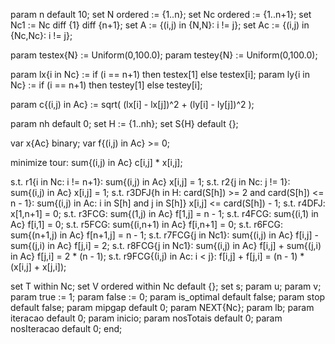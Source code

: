 param n default 10;
set N ordered := {1..n};
set Nc ordered := {1..n+1};
set Nc1 := Nc diff {1} diff {n+1};
set A := {(i,j) in {N,N}: i != j};
set Ac := {(i,j) in {Nc,Nc}: i != j};

param testex{N} := Uniform(0,100.0);
param testey{N} := Uniform(0,100.0);

param lx{i in Nc} := if (i == n+1) then testex[1] else testex[i];
param ly{i in Nc} := if (i == n+1) then testey[1] else testey[i];

param c{(i,j) in Ac} := sqrt( (lx[i] - lx[j])^2 + (ly[i] - ly[j])^2 );

param nh default 0;
set H := {1..nh};
set S{H} default {}; 

var x{Ac} binary;
var f{(i,j) in Ac} >= 0;

minimize tour: sum{(i,j) in Ac} c[i,j] * x[i,j];

s.t. r1{i in Nc: i != n+1}: sum{(i,j) in Ac} x[i,j] = 1;
s.t. r2{j in Nc: j != 1}: sum{(i,j) in Ac} x[i,j] = 1;
s.t. r3DFJ{h in H: card(S[h]) >= 2 and card(S[h]) <= n - 1}: sum{(i,j) in Ac: i in S[h] and j in S[h]} x[i,j] <= card(S[h]) - 1;
s.t. r4DFJ: x[1,n+1] = 0;
s.t. r3FCG: sum{(1,j) in Ac} f[1,j] = n - 1;
s.t. r4FCG: sum{(i,1) in Ac} f[i,1] = 0;
s.t. r5FCG: sum{(i,n+1) in Ac} f[i,n+1] = 0;
s.t. r6FCG: sum{(n+1,j) in Ac} f[n+1,j] = n - 1;
s.t. r7FCG{j in Nc1}: sum{(i,j) in Ac} f[i,j] - sum{(j,i) in Ac} f[j,i] = 2;
s.t. r8FCG{j in Nc1}: sum{(i,j) in Ac} f[i,j] + sum{(j,i) in Ac} f[j,i] = 2 * (n - 1);
s.t. r9FCG{(i,j) in Ac: i < j}: f[i,j] + f[j,i] = (n - 1) * (x[i,j] + x[j,i]);

set T within Nc;
set V ordered within Nc default {};
set s;
param u;
param v;
param true := 1;
param false := 0;
param is_optimal default false;
param stop default false;
param mipgap default 0;
param NEXT{Nc};
param lb;
param iteracao default 0;
param inicio;
param nosTotais default 0;
param nosIteracao default 0;
end;